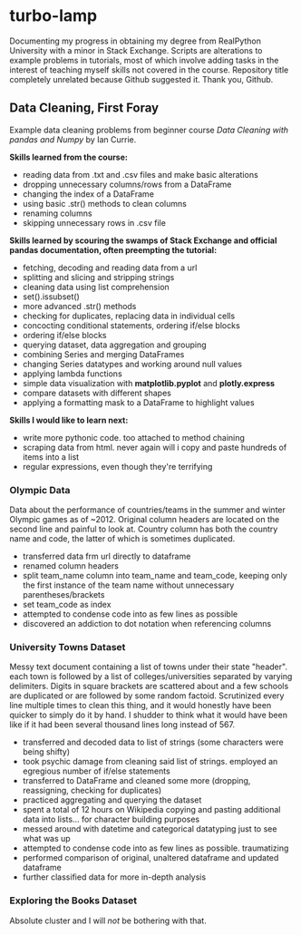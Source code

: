 # turbo-lamp
Documenting my progress in obtaining my degree from RealPython University with a minor in Stack Exchange. Scripts are alterations to example problems in tutorials, most of which involve adding tasks in the interest of teaching myself skills not covered in the course. 
Repository title completely unrelated because Github suggested it. Thank you, Github.

## Data Cleaning, First Foray
Example data cleaning problems from beginner course *Data Cleaning with pandas and Numpy* by Ian Currie.

**Skills learned from the course:**
* reading data from .txt and .csv files and make basic alterations
* dropping unnecessary columns/rows from a DataFrame
* changing the index of a DataFrame
* using basic .str() methods to clean columns
* renaming columns
* skipping unnecessary rows in .csv file

**Skills learned by scouring the swamps of Stack Exchange and official pandas documentation, often preempting the tutorial:**
* fetching, decoding and reading data from a url
* splitting and slicing and stripping strings
* cleaning data using list comprehension
* set().issubset()
* more advanced .str() methods
* checking for duplicates, replacing data in individual cells
* concocting conditional statements, ordering if/else blocks 
* ordering if/else blocks
* querying dataset, data aggregation and grouping
* combining Series and merging DataFrames
* changing Series datatypes and working around null values
* applying lambda functions
* simple data visualization with **matplotlib.pyplot** and **plotly.express**
* compare datasets with different shapes
* applying a formatting mask to a DataFrame to highlight values

**Skills I would like to learn next:**
* write more pythonic code. too attached to method chaining
* scraping data from html. never again will i copy and paste hundreds of items into a list
* regular expressions, even though they're terrifying
  
### Olympic Data
Data about the performance of countries/teams in the summer and winter Olympic games as of ~2012. Original column headers are located on the second line and painful to look at. Country column has both the country name and code, the latter of which is sometimes duplicated.
* transferred data frm url directly to dataframe
* renamed column headers
* split team_name column into team_name and team_code, keeping only the first instance of the team name without unnecessary parentheses/brackets
* set team_code as index
* attempted to condense code into as few lines as possible
* discovered an addiction to dot notation when referencing columns

### University Towns Dataset
Messy text document containing a list of towns under their state "header". each town is followed by a list of colleges/universities separated by varying delimiters.
Digits in square brackets are scattered about and a few schools are duplicated or are followed by some random factoid. Scrutinized every line multiple times to clean this thing, and it would honestly have been quicker to simply do it by hand. I shudder to think what it would have been like if it had been several thousand lines long instead of 567.
* transferred and decoded data to list of strings (some characters were being shifty)
* took psychic damage from cleaning said list of strings. employed an egregious number of if/else statements
* transferred to DataFrame and cleaned some more (dropping, reassigning, checking for duplicates)
* practiced aggregating and querying the dataset
* spent a total of 12 hours on Wikipedia copying and pasting additional data into lists... for character building purposes
* messed around with datetime and categorical datatyping just to see what was up
* attempted to condense code into as few lines as possible. traumatizing
* performed comparison of original, unaltered dataframe and updated dataframe
* further classified data for more in-depth analysis

### Exploring the Books Dataset
Absolute cluster and I will *not* be bothering with that.
